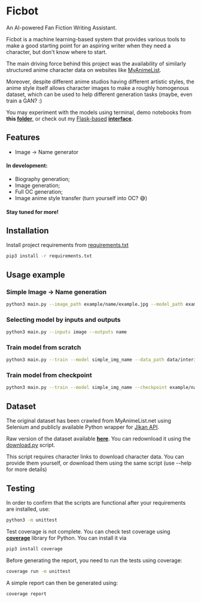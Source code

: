 # Ficbot

An AI-powered Fan Fiction Writing Assistant.

Ficbot is a machine learning-based system that provides various tools to make a good starting point for an aspiring writer when they need a character, but don't know where to start.

The main driving force behind this project was the availability of similarly structured anime character data on websites like [MyAnimeList](https://myanimelist.net/).

Moreover, despite different anime studios having different artistic styles, the anime style itself allows character images to make a roughly homogenous dataset, which can be used to help different generation tasks (maybe, even train a GAN? :)

You may experiment with the models using terminal, demo notebooks from **this [folder](https://github.com/Pythonimous/ficbot/tree/main/notebooks)**, or check out my [Flask-based](https://github.com/Pythonimous/ficbot-web) **[interface](https://ficbotweb.herokuapp.com/)**.
## Features
- Image -> Name generator

<h4>In development:</h4>
<ul>
   <li>Biography generation;</li>
   <li>Image generation;</li>
   <li>Full OC generation;</li>
   <li>Image anime style transfer (turn yourself into OC? 😅)</li>
</ul>
<h4>Stay tuned for more!</h4>


## Installation

Install project requirements from [requirements.txt](https://github.com/Pythonimous/ficbot/blob/main/requirements.txt)
```bash
pip3 install -r requirements.txt
```

## Usage example
### Simple Image -> Name generation
```bash
python3 main.py --image_path example/name/example.jpg --model_path example/name/simple_average.hdf5 --maps_path example/name/maps.pkl --min_name_length 2 --diversity 1.0
```
### Selecting model by inputs and outputs
```bash
python3 main.py --inputs image --outputs name
```
### Train model from scratch
```bash
python3 main.py --train --model simple_img_name --data_path data/interim/img_name.csv --name_col eng_name --img_col image --img_dir data/raw/images --checkpoint_dir checkpoints --batch_size 16 --epochs 5 --maxlen 3 --optimizer adam
```
### Train model from checkpoint
```bash
python3 main.py --train --model simple_img_name --checkpoint example/name/simple_average.hdf5 --maps example/name/maps.pkl --data_path data/interim/img_name.csv --name_col eng_name --img_col image --img_dir data/raw/images --checkpoint_dir checkpoints --batch_size 16 --epochs 5 --maxlen 3
```

## Dataset
The original dataset has been crawled from MyAnimeList.net using Selenium and publicly available Python wrapper for [Jikan API](https://jikan.moe/).

Raw version of the dataset available [**here**](http://www.kaggle.com/dataset/37798ba55fed88400b584cd0df4e784317eb7a6708e02fd5a650559fb4598353). You can redownload it using the [download.py](https://github.com/Pythonimous/ficbot/blob/main/ficbot/data/download.py) script.

This script requires character links to download character data. You can provide them yourself, or download them using the same script (use --help for more details)

## Testing
In order to confirm that the scripts are functional after your requirements are installed, use:
```bash
python3 -m unittest
```
Test coverage is not complete. You can check test coverage using [**coverage**](https://coverage.readthedocs.io/en/6.3.2/) library for Python. You can install it via
```bash
pip3 install coverage
```
Before generating the report, you need to run the tests using coverage:
```bash
coverage run -m unittest
```
A simple report can then be generated using:
```bash
coverage report
```
